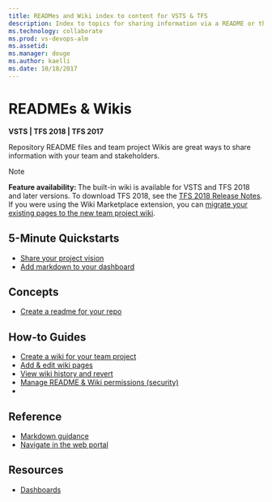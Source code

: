 ```yaml
---
title: READMes and Wiki index to content for VSTS & TFS
description: Index to topics for sharing information via a README or the Wiki in VSTS or TFS    
ms.technology: collaborate
ms.prod: vs-devops-alm
ms.assetid:  
ms.manager: douge
ms.author: kaelli
ms.date: 10/18/2017
---
```


# READMEs & Wikis 

**VSTS | TFS 2018 | TFS 2017**

Repository README files and team project Wikis are great ways to share information with your team and stakeholders. 

>[!NOTE]  
><b>Feature availability: </b>The built-in wiki is available for VSTS and TFS 2018 and later versions. To download TFS 2018, see the [TFS 2018 Release Notes](https://www.visualstudio.com/en-us/news/releasenotes/tfs2018-relnotes). If you were using the Wiki Marketplace extension, you can [migrate your existing pages to the new team project wiki](migrate-extension-wiki-pages.md).


<!--- There isn't really any how-to guidance about creating or working with README file, what we have is conceptual --> 

<!---
## Overview  
[About READMEs & Wikis?](about-readme-wiki.md)
-->

## 5-Minute Quickstarts  
- [Share your project vision](project-vision-status.md)
- [Add markdown to your dashboard](../report/dashboards/add-markdown-to-dashboard.md?toc=/vsts/collaborate/toc.json&bc=/vsts/collaborate/breadcrumb/toc.json)

 
## Concepts 
- [Create a readme for your repo](../git/create-a-readme.md?toc=/vsts/collaborate/toc.json&bc=/vsts/collaborate/breadcrumb/toc.json) 

  
## How-to Guides
- [Create a wiki for your team project](wiki-create-repo.md) 
- [Add & edit wiki pages](add-edit-wiki.md)
- [View wiki history and revert](wiki-view-history.md)
- [Manage README & Wiki permissions (security)](manage-readme-wiki-permissions.md)
- 
## Reference 

- [Markdown guidance](markdown-guidance.md)
- [Navigate in the web portal](../user-guide/work-web-portal.md?toc=/vsts/collaborate/toc.json&bc=/vsts/collaborate/breadcrumb/toc.json) 
 
## Resources 

- [Dashboards](../report/dashboards/dashboards.md)